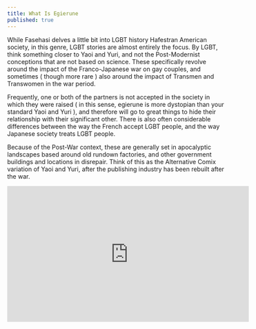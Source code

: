 ```yaml
---
title: What Is Egierune
published: true
---
```

While Fasehasi delves a little bit into LGBT history Hafestran American society, in this genre, LGBT stories are almost entirely the focus. By LGBT, think something closer to Yaoi and Yuri, and not the Post-Modernist conceptions that are not based on science. These specifically revolve around the impact of the Franco-Japanese war on gay couples, and sometimes ( though more rare ) also around the impact of Transmen and Transwomen in the war period.

Frequently, one or both of the partners is not accepted in the society in which they were raised ( in this sense, egierune is more dystopian than your standard Yaoi and Yuri ), and therefore will go to great things to hide their relationship with their significant other. There is also often considerable differences between the way the French accept LGBT people, and the way Japanese society treats LGBT people.

Because of the Post-War context, these are generally set in apocalyptic landscapes based around old rundown factories, and other government buildings and locations in disrepair. Think of this as the Alternative Comix variation of Yaoi and Yuri, after the publishing industry has been rebuilt after the war.

<iframe width="560" height="315" sandbox="allow-same-origin allow-scripts allow-popups" src="https://video.ploud.jp/videos/embed/02fac044-dc21-490c-89ec-54747e37d2ae" frameborder="0" allowfullscreen></iframe>
